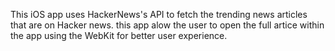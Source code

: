 This iOS app uses HackerNews's API to fetch the trending news articles that are on Hacker news.
this app alow the user to open the full artice within the app using the WebKit for better user experience.
